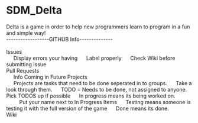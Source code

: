 # SDM_Delta
Delta is a game in order to help new programmers learn to program in a fun and simple way!<bt><br>
------------------GITHUB Info--------------
<br><br>
Issues<br>
&nbsp;&nbsp;&nbsp;&nbsp; Display errors your having
&nbsp;&nbsp;&nbsp;&nbsp; Label properly
&nbsp;&nbsp;&nbsp;&nbsp; Check Wiki before submitting Issue
<br>
Pull Requests<br>
&nbsp;&nbsp;&nbsp;&nbsp; Info Coming in Future
Projects<br>
&nbsp;&nbsp;&nbsp;&nbsp; Projects are tasks that need to be done seperated in to groups.
&nbsp;&nbsp;&nbsp;&nbsp; Take a look through them. 
&nbsp;&nbsp;&nbsp;&nbsp; TODO = Needs to be done, not assigned to anyone.  Pick TODOS up if possible
&nbsp;&nbsp;&nbsp;&nbsp; In progress means its being worked on.  
&nbsp;&nbsp;&nbsp;&nbsp;&nbsp;&nbsp;&nbsp;&nbsp; Put your name next to In Progress Items
&nbsp;&nbsp;&nbsp;&nbsp; Testing means someone is testing it with the full version of the game
&nbsp;&nbsp;&nbsp;&nbsp; Done means its done.  
Wiki<br>

&nbsp;&nbsp;&nbsp;&nbsp;
